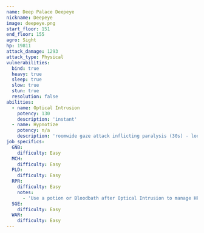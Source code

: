 ```yaml
---
name: Deep Palace Deepeye
nickname: Deepeye
image: deepeye.png
start_floor: 151
end_floor: 155
agro: Sight
hp: 19811
attack_damage: 1293
attack_type: Physical
vulnerabilities:
  bind: true
  heavy: true
  sleep: true
  slow: true
  stun: true
  resolution: false
abilities:
  - name: Optical Intrusion
    potency: 130
    description: 'instant'
  - name: Hypnotize
    potency: n/a
    description: 'roomwide gaze attack inflicting paralysis (30s) - look away'
job_specifics:
  GNB:
    difficulty: Easy
  MCH:
    difficulty: Easy
  PLD:
    difficulty: Easy
  RPR:
    difficulty: Easy
    notes:
      - 'Use a potion or Bloodbath after Optical Intrusion to manage HP'
  SGE:
    difficulty: Easy
  WAR:
    difficulty: Easy
---
```

